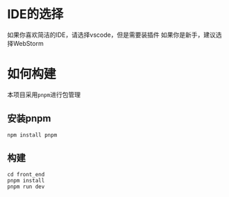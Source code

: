 # IDE的选择
如果你喜欢简洁的IDE，请选择vscode，但是需要装插件
如果你是新手，建议选择WebStorm

# 如何构建
本项目采用`pnpm`进行包管理

## 安装pnpm
```
npm install pnpm
```
## 构建
```
cd front_end
pnpm install
pnpm run dev
```